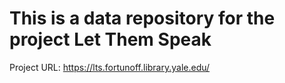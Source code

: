 # This is a data repository for the project Let Them Speak

Project URL: https://lts.fortunoff.library.yale.edu/
